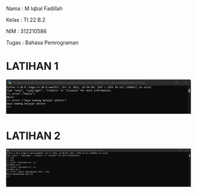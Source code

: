 
Nama : M Iqbal Fadillah

Kelas : TI.22 B.2

NIM : 312210586

Tugas : Bahasa Pemrograman

# LATIHAN 1
![Gambar1](1.png)
# LATIHAN 2
![Gambar2](2.png)
